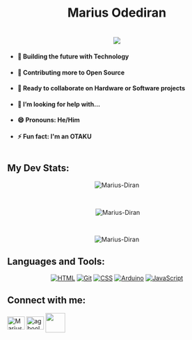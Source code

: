<h1 align = center> Marius Odediran</h1>

 <h1 align="center">
  <a href="https://git.io/typing-svg">
    <img src="https://readme-typing-svg.herokuapp.com/?lines=Heyyo!👋;I'm+an+Innovator/Creator...;Welcome+to+my+Profile!&color=1a1aff&center=true&size=25&">
  </a>
</h1>

- #### 🔭 Building the future with Technology

- #### 🌱 Contributing more to Open Source
  
- #### 👯 Ready to collaborate on Hardware or Software projects 
 
- #### 🤔 I’m looking for help with...
 
- #### 😄 Pronouns: He/Him
 
- #### ⚡ Fun fact: I'm an OTAKU <br><br>


## My Dev Stats:
<div align="center">
  <p><img align="center" src="https://github-readme-stats.vercel.app/api/top-langs?username=Marius-Diran&show_icons=true&locale=en&layout=compact&text_color=00FFD2&icon_color=007bff&bg_color=171c28" alt="Marius-Diran" /></p>
  <br>
<p>&nbsp;<img align="center" src="https://github-readme-stats.vercel.app/api?username=Marius-Diran&show_icons=true&locale=en" alt="Marius-Diran" /></p>
  <br>
<p><img align="center" src="https://github-readme-streak-stats.herokuapp.com/?user=Marius-Diran&" alt="Marius-Diran" /></p>
 </div> 
 
   ## Languages and Tools:
   
   <p align="center">
   <a href="https://github.com/search?q=user%3ADenverCoder1+language%3Ahtml"><img alt="HTML" src="https://img.shields.io/badge/HTML-E34F26.svg?logo=html5&logoColor=white"></a>
   <a href="#"><img alt="Git" src="https://img.shields.io/badge/Git-F05033.svg?logo=git&logoColor=white"></a>
  <a href="https://github.com/search?q=user%3ADenverCoder1+language%3Acss"><img alt="CSS" src="https://img.shields.io/badge/CSS-1572B6.svg?logo=css3&logoColor=white"></a>
   <a href="#"><img alt="Arduino" src="https://img.shields.io/badge/-Arduino-00979D?logo=Arduino&logoColor=white"></a>
  <a href="https://github.com/search?q=user%3ADenverCoder1+language%3Ajavascript"><img alt="JavaScript" src="https://img.shields.io/badge/JavaScript-F7DF1E.svg?logo=javascript&logoColor=black"></a>
   
   ## Connect with me:
<p align="left">
<a href="https://twitter.com/odediran_marius" target="blank"><img align="center" src="https://raw.githubusercontent.com/rahuldkjain/github-profile-readme-generator/master/src/images/icons/Social/twitter.svg" alt="Marius-Twitter" height="30" width="40" /></a>
<a href="https://www.linkedin.com/in/marius-odediran-94795b235/" target="blank"><img align="center" src="https://raw.githubusercontent.com/rahuldkjain/github-profile-readme-generator/master/src/images/icons/Social/linked-in-alt.svg" alt="agboola-olawale-damilola-7b2132246" height="30" width="40" /></a>
<a href="mailto:diranmarius8@gmail.com" alt="contact me"><img align="center" src="https://raw.githubusercontent.com/jayehernandez/jayehernandez/3f5402efef9a0ae89211a6e04609558e862ca616/readme/mail-fill.svg" width="45" height="45"></a>
</p>
